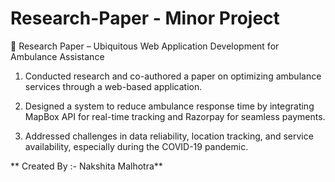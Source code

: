 # Research-Paper - Minor Project

📌 Research Paper – Ubiquitous Web Application Development for Ambulance Assistance

1. Conducted research and co-authored a paper on optimizing ambulance services through a web-based application.

2. Designed a system to reduce ambulance response time by integrating MapBox API for real-time tracking and Razorpay for seamless payments.

3. Addressed challenges in data reliability, location tracking, and service availability, especially during the COVID-19 pandemic.

** Created By :- Nakshita Malhotra**
